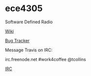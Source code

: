 ece4305
=======

Software Defined Radio

[Wiki](https://github.com/WiLab/ece4305/wiki)

[Bug Tracker](https://github.com/WiLab/ece4305/issues)

Message Travis on IRC:

irc.freenode.net #work4coffee @tcollins

[IRC](http://mibbit.com/?channel=%23<work4coffee>&server=irc.freenode.net)
